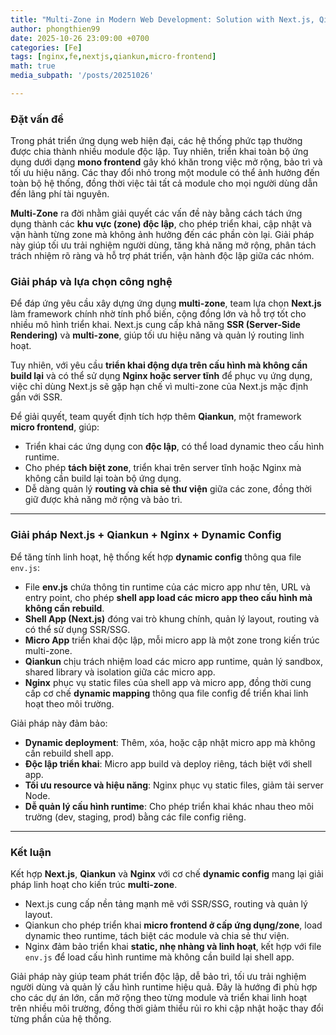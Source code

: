 ```yaml
---
title: "Multi-Zone in Modern Web Development: Solution with Next.js, Qiankun, and Nginx"
author: phongthien99
date: 2025-10-26 23:09:00 +0700
categories: [Fe]
tags: [nginx,fe,nextjs,qiankun,micro-frontend]
math: true
media_subpath: '/posts/20251026'

---
```

### Đặt vấn đề

Trong phát triển ứng dụng web hiện đại, các hệ thống phức tạp thường được chia thành nhiều module độc lập. Tuy nhiên, triển khai toàn bộ ứng dụng dưới dạng **mono frontend** gây khó khăn trong việc mở rộng, bảo trì và tối ưu hiệu năng. Các thay đổi nhỏ trong một module có thể ảnh hưởng đến toàn bộ hệ thống, đồng thời việc tải tất cả module cho mọi người dùng dẫn đến lãng phí tài nguyên.

**Multi-Zone** ra đời nhằm giải quyết các vấn đề này bằng cách tách ứng dụng thành các **khu vực (zone) độc lập**, cho phép triển khai, cập nhật và vận hành từng zone mà không ảnh hưởng đến các phần còn lại. Giải pháp này giúp tối ưu trải nghiệm người dùng, tăng khả năng mở rộng, phân tách trách nhiệm rõ ràng và hỗ trợ phát triển, vận hành độc lập giữa các nhóm.


### Giải pháp và lựa chọn công nghệ

Để đáp ứng yêu cầu xây dựng ứng dụng **multi-zone**, team lựa chọn **Next.js** làm framework chính nhờ tính phổ biến, cộng đồng lớn và hỗ trợ tốt cho nhiều mô hình triển khai. Next.js cung cấp khả năng **SSR (Server-Side Rendering)** và **multi-zone**, giúp tối ưu hiệu năng và quản lý routing linh hoạt.

Tuy nhiên, với yêu cầu **triển khai động dựa trên cấu hình mà không cần build lại** và có thể sử dụng **Nginx hoặc server tĩnh** để phục vụ ứng dụng, việc chỉ dùng Next.js sẽ gặp hạn chế vì multi-zone của Next.js mặc định gắn với SSR.

Để giải quyết, team quyết định tích hợp thêm **Qiankun**, một framework **micro frontend**, giúp:

- Triển khai các ứng dụng con **độc lập**, có thể load dynamic theo cấu hình runtime.
- Cho phép **tách biệt zone**, triển khai trên server tĩnh hoặc Nginx mà không cần build lại toàn bộ ứng dụng.
- Dễ dàng quản lý **routing và chia sẻ thư viện** giữa các zone, đồng thời giữ được khả năng mở rộng và bảo trì.

---

### Giải pháp Next.js + Qiankun + Nginx + Dynamic Config

Để tăng tính linh hoạt, hệ thống kết hợp **dynamic config** thông qua file `env.js`:

- File **env.js** chứa thông tin runtime của các micro app như tên, URL và entry point, cho phép **shell app load các micro app theo cấu hình mà không cần rebuild**.
- **Shell App (Next.js)** đóng vai trò khung chính, quản lý layout, routing và có thể sử dụng SSR/SSG.
- **Micro App** triển khai độc lập, mỗi micro app là một zone trong kiến trúc multi-zone.
- **Qiankun** chịu trách nhiệm load các micro app runtime, quản lý sandbox, shared library và isolation giữa các micro app.
- **Nginx** phục vụ static files của shell app và micro app, đồng thời cung cấp cơ chế **dynamic mapping** thông qua file config để triển khai linh hoạt theo môi trường.

Giải pháp này đảm bảo:

- **Dynamic deployment**: Thêm, xóa, hoặc cập nhật micro app mà không cần rebuild shell app.
- **Độc lập triển khai**: Micro app build và deploy riêng, tách biệt với shell app.
- **Tối ưu resource và hiệu năng**: Nginx phục vụ static files, giảm tải server Node.
- **Dễ quản lý cấu hình runtime**: Cho phép triển khai khác nhau theo môi trường (dev, staging, prod) bằng các file config riêng.

---

### Kết luận

Kết hợp **Next.js**, **Qiankun** và **Nginx** với cơ chế **dynamic config** mang lại giải pháp linh hoạt cho kiến trúc **multi-zone**.

- Next.js cung cấp nền tảng mạnh mẽ với SSR/SSG, routing và quản lý layout.
- Qiankun cho phép triển khai **micro frontend ở cấp ứng dụng/zone**, load dynamic theo runtime, tách biệt các module và chia sẻ thư viện.
- Nginx đảm bảo triển khai **static, nhẹ nhàng và linh hoạt**, kết hợp với file `env.js` để load cấu hình runtime mà không cần build lại shell app.

Giải pháp này giúp team phát triển độc lập, dễ bảo trì, tối ưu trải nghiệm người dùng và quản lý cấu hình runtime hiệu quả. Đây là hướng đi phù hợp cho các dự án lớn, cần mở rộng theo từng module và triển khai linh hoạt trên nhiều môi trường, đồng thời giảm thiểu rủi ro khi cập nhật hoặc thay đổi từng phần của hệ thống.